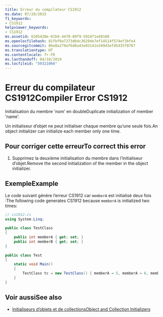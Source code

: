 ```yaml
---
title: Erreur du compilateur CS1912
ms.date: 07/20/2015
f1_keywords:
- CS1912
helpviewer_keywords:
- CS1912
ms.assetid: 6205420e-01b9-4470-89f9-5924f1e49108
ms.openlocfilehash: 81fbf0a7273d6dc3629de7ef14514f574ef3bfe4
ms.sourcegitcommit: 0be8a279af6d8a43e03141e349d3efd5d35f8767
ms.translationtype: HT
ms.contentlocale: fr-FR
ms.lasthandoff: 04/18/2019
ms.locfileid: "59321066"
---
```

# <a name="compiler-error-cs1912"></a><span data-ttu-id="270ef-102">Erreur du compilateur CS1912</span><span class="sxs-lookup"><span data-stu-id="270ef-102">Compiler Error CS1912</span></span>
<span data-ttu-id="270ef-103">Initialisation du membre 'nom' en double</span><span class="sxs-lookup"><span data-stu-id="270ef-103">Duplicate initialization of member 'name'.</span></span>  
  
 <span data-ttu-id="270ef-104">Un initialiseur d’objet ne peut initialiser chaque membre qu’une seule fois.</span><span class="sxs-lookup"><span data-stu-id="270ef-104">An object initializer can initialize each member only one time.</span></span>  
  
## <a name="to-correct-this-error"></a><span data-ttu-id="270ef-105">Pour corriger cette erreur</span><span class="sxs-lookup"><span data-stu-id="270ef-105">To correct this error</span></span>  
  
1. <span data-ttu-id="270ef-106">Supprimez la deuxième initialisation du membre dans l’initialiseur d’objet.</span><span class="sxs-lookup"><span data-stu-id="270ef-106">Remove the second initialization of the member in the object initializer.</span></span>  
  
## <a name="example"></a><span data-ttu-id="270ef-107">Exemple</span><span class="sxs-lookup"><span data-stu-id="270ef-107">Example</span></span>  
 <span data-ttu-id="270ef-108">Le code suivant génère l’erreur CS1912 car `memberA` est initialisé deux fois :</span><span class="sxs-lookup"><span data-stu-id="270ef-108">The following code generates CS1912 because `memberA` is initialized two times:</span></span>  
  
```csharp  
// cs1912.cs  
using System.Linq;  
  
public class TestClass  
{  
    public int memberA { get; set; }  
    public int memberB { get; set; }  
}  
  
public class Test  
{  
    static void Main()  
    {  
        TestClass tc = new TestClass() { memberA = 5, memberA = 6, memberB = 2}; // CS1912  
    }  
}  
```  
  
## <a name="see-also"></a><span data-ttu-id="270ef-109">Voir aussi</span><span class="sxs-lookup"><span data-stu-id="270ef-109">See also</span></span>

- [<span data-ttu-id="270ef-110">Initialiseurs d’objets et de collections</span><span class="sxs-lookup"><span data-stu-id="270ef-110">Object and Collection Initializers</span></span>](../../csharp/programming-guide/classes-and-structs/object-and-collection-initializers.md)
